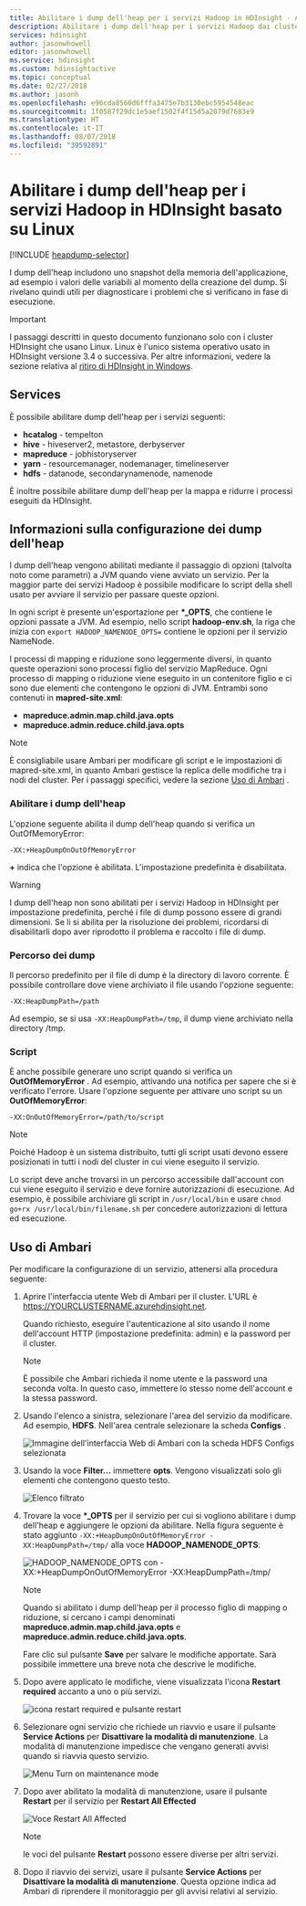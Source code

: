```yaml
---
title: Abilitare i dump dell'heap per i servizi Hadoop in HDInsight - Azure
description: Abilitare i dump dell'heap per i servizi Hadoop dai cluster HDInsight basati su Linux per il debug e l'analisi.
services: hdinsight
author: jasonwhowell
editor: jasonwhowell
ms.service: hdinsight
ms.custom: hdinsightactive
ms.topic: conceptual
ms.date: 02/27/2018
ms.author: jasonh
ms.openlocfilehash: e96cda8560d6fffa3475e7b3130ebc5954548eac
ms.sourcegitcommit: 1f0587f29dc1e5aef1502f4f15d5a2079d7683e9
ms.translationtype: HT
ms.contentlocale: it-IT
ms.lasthandoff: 08/07/2018
ms.locfileid: "39592891"
---
```

# <a name="enable-heap-dumps-for-hadoop-services-on-linux-based-hdinsight"></a>Abilitare i dump dell'heap per i servizi Hadoop in HDInsight basato su Linux

[!INCLUDE [heapdump-selector](../../includes/hdinsight-selector-heap-dump.md)]

I dump dell'heap includono uno snapshot della memoria dell'applicazione, ad esempio i valori delle variabili al momento della creazione del dump. Si rivelano quindi utili per diagnosticare i problemi che si verificano in fase di esecuzione.

> [!IMPORTANT]
> I passaggi descritti in questo documento funzionano solo con i cluster HDInsight che usano Linux. Linux è l'unico sistema operativo usato in HDInsight versione 3.4 o successiva. Per altre informazioni, vedere la sezione relativa al [ritiro di HDInsight in Windows](hdinsight-component-versioning.md#hdinsight-windows-retirement).

## <a name="whichServices"></a>Services

È possibile abilitare dump dell'heap per i servizi seguenti:

* **hcatalog** - tempelton
* **hive** - hiveserver2, metastore, derbyserver
* **mapreduce** - jobhistoryserver
* **yarn** - resourcemanager, nodemanager, timelineserver
* **hdfs** - datanode, secondarynamenode, namenode

È inoltre possibile abilitare dump dell'heap per la mappa e ridurre i processi eseguiti da HDInsight.

## <a name="configuration"></a>Informazioni sulla configurazione dei dump dell'heap

I dump dell'heap vengono abilitati mediante il passaggio di opzioni (talvolta noto come parametri) a JVM quando viene avviato un servizio. Per la maggior parte dei servizi Hadoop è possibile modificare lo script della shell usato per avviare il servizio per passare queste opzioni.

In ogni script è presente un'esportazione per **\*\_OPTS**, che contiene le opzioni passate a JVM. Ad esempio, nello script **hadoop-env.sh**, la riga che inizia con `export HADOOP_NAMENODE_OPTS=` contiene le opzioni per il servizio NameNode.

I processi di mapping e riduzione sono leggermente diversi, in quanto queste operazioni sono processi figlio del servizio MapReduce. Ogni processo di mapping o riduzione viene eseguito in un contenitore figlio e ci sono due elementi che contengono le opzioni di JVM. Entrambi sono contenuti in **mapred-site.xml**:

* **mapreduce.admin.map.child.java.opts**
* **mapreduce.admin.reduce.child.java.opts**

> [!NOTE]
> È consigliabile usare Ambari per modificare gli script e le impostazioni di mapred-site.xml, in quanto Ambari gestisce la replica delle modifiche tra i nodi del cluster. Per i passaggi specifici, vedere la sezione [Uso di Ambari](#using-ambari) .

### <a name="enable-heap-dumps"></a>Abilitare i dump dell'heap

L'opzione seguente abilita il dump dell'heap quando si verifica un OutOfMemoryError:

    -XX:+HeapDumpOnOutOfMemoryError

**+** indica che l'opzione è abilitata. L'impostazione predefinita è disabilitata.

> [!WARNING]
> I dump dell'heap non sono abilitati per i servizi Hadoop in HDInsight per impostazione predefinita, perché i file di dump possono essere di grandi dimensioni. Se li si abilita per la risoluzione dei problemi, ricordarsi di disabilitarli dopo aver riprodotto il problema e raccolto i file di dump.

### <a name="dump-location"></a>Percorso dei dump

Il percorso predefinito per il file di dump è la directory di lavoro corrente. È possibile controllare dove viene archiviato il file usando l'opzione seguente:

    -XX:HeapDumpPath=/path

Ad esempio, se si usa `-XX:HeapDumpPath=/tmp`, il dump viene archiviato nella directory /tmp.

### <a name="scripts"></a>Script

È anche possibile generare uno script quando si verifica un **OutOfMemoryError** . Ad esempio, attivando una notifica per sapere che si è verificato l'errore. Usare l'opzione seguente per attivare uno script su un __OutOfMemoryError__:

    -XX:OnOutOfMemoryError=/path/to/script

> [!NOTE]
> Poiché Hadoop è un sistema distribuito, tutti gli script usati devono essere posizionati in tutti i nodi del cluster in cui viene eseguito il servizio.
> 
> Lo script deve anche trovarsi in un percorso accessibile dall'account con cui viene eseguito il servizio e deve fornire autorizzazioni di esecuzione. Ad esempio, è possibile archiviare gli script in `/usr/local/bin` e usare `chmod go+rx /usr/local/bin/filename.sh` per concedere autorizzazioni di lettura ed esecuzione.

## <a name="using-ambari"></a>Uso di Ambari

Per modificare la configurazione di un servizio, attenersi alla procedura seguente:

1. Aprire l'interfaccia utente Web di Ambari per il cluster. L'URL è https://YOURCLUSTERNAME.azurehdinsight.net.

    Quando richiesto, eseguire l'autenticazione al sito usando il nome dell'account HTTP (impostazione predefinita: admin) e la password per il cluster.

   > [!NOTE]
   > È possibile che Ambari richieda il nome utente e la password una seconda volta. In questo caso, immettere lo stesso nome dell'account e la stessa password.

2. Usando l'elenco a sinistra, selezionare l'area del servizio da modificare. Ad esempio, **HDFS**. Nell'area centrale selezionare la scheda **Configs** .

    ![Immagine dell'interfaccia Web di Ambari con la scheda HDFS Configs selezionata](./media/hdinsight-hadoop-heap-dump-linux/serviceconfig.png)

3. Usando la voce **Filter...** immettere **opts**. Vengono visualizzati solo gli elementi che contengono questo testo.

    ![Elenco filtrato](./media/hdinsight-hadoop-heap-dump-linux/filter.png)

4. Trovare la voce **\*\_OPTS** per il servizio per cui si vogliono abilitare i dump dell'heap e aggiungere le opzioni da abilitare. Nella figura seguente è stato aggiunto `-XX:+HeapDumpOnOutOfMemoryError -XX:HeapDumpPath=/tmp/` alla voce **HADOOP\_NAMENODE\_OPTS**:

    ![HADOOP_NAMENODE_OPTS con -XX:+HeapDumpOnOutOfMemoryError -XX:HeapDumpPath=/tmp/](./media/hdinsight-hadoop-heap-dump-linux/opts.png)

   > [!NOTE]
   > Quando si abilitato i dump dell'heap per il processo figlio di mapping o riduzione, si cercano i campi denominati **mapreduce.admin.map.child.java.opts** e **mapreduce.admin.reduce.child.java.opts**.

    Fare clic sul pulsante **Save** per salvare le modifiche apportate. Sarà possibile immettere una breve nota che descrive le modifiche.

5. Dopo avere applicato le modifiche, viene visualizzata l'icona **Restart required** accanto a uno o più servizi.

    ![icona restart required e pulsante restart](./media/hdinsight-hadoop-heap-dump-linux/restartrequiredicon.png)

6. Selezionare ogni servizio che richiede un riavvio e usare il pulsante **Service Actions** per **Disattivare la modalità di manutenzione**. La modalità di manutenzione impedisce che vengano generati avvisi quando si riavvia questo servizio.

    ![Menu Turn on maintenance mode](./media/hdinsight-hadoop-heap-dump-linux/maintenancemode.png)

7. Dopo aver abilitato la modalità di manutenzione, usare il pulsante **Restart** per il servizio per **Restart All Effected**

    ![Voce Restart All Affected](./media/hdinsight-hadoop-heap-dump-linux/restartbutton.png)

   > [!NOTE]
   > le voci del pulsante **Restart** possono essere diverse per altri servizi.

8. Dopo il riavvio dei servizi, usare il pulsante **Service Actions** per **Disattivare la modalità di manutenzione**. Questa opzione indica ad Ambari di riprendere il monitoraggio per gli avvisi relativi al servizio.

